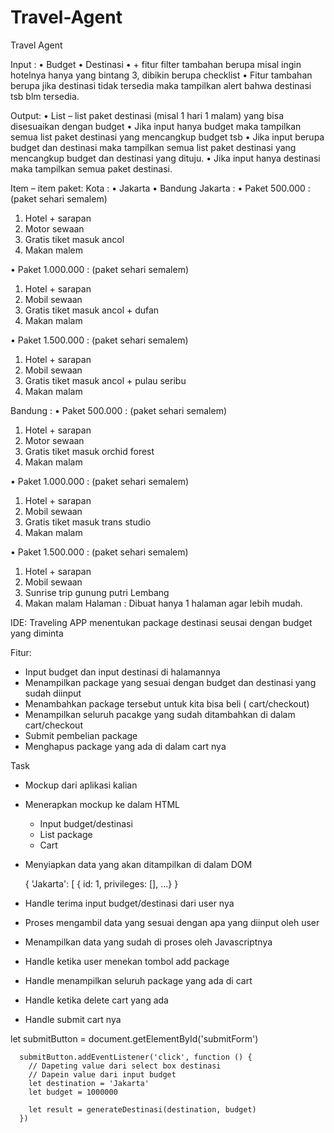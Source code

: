 # Travel-Agent

Travel Agent 

Input : 
•	Budget
•	Destinasi
•	+ fitur filter tambahan berupa misal ingin hotelnya hanya yang bintang 3, dibikin berupa checklist
•	Fitur tambahan berupa jika destinasi tidak tersedia maka tampilkan alert bahwa destinasi tsb blm tersedia.

Output: 
•	List – list paket destinasi (misal 1 hari 1 malam) yang bisa disesuaikan dengan budget
•	Jika input hanya budget maka tampilkan semua list paket destinasi yang mencangkup budget tsb
•	Jika input berupa budget dan destinasi maka tampilkan semua list paket destinasi yang mencangkup budget dan destinasi yang dituju.
•	Jika input hanya destinasi maka tampilkan semua paket destinasi.

Item – item paket:
Kota :
•	Jakarta 
•	Bandung
Jakarta :
•	Paket 500.000 : (paket sehari semalem) 
1.	Hotel + sarapan
2.	Motor sewaan
3.	Gratis tiket masuk ancol
4.	Makan malem

•	Paket 1.000.000 : (paket sehari semalem)
1.	Hotel + sarapan
2.	Mobil sewaan
3.	Gratis tiket masuk ancol + dufan
4.	Makan malam

•	Paket 1.500.000 : (paket sehari semalem)
1.	Hotel + sarapan
2.	Mobil sewaan
3.	Gratis tiket masuk ancol + pulau seribu
4.	Makan malam

Bandung :
•	Paket 500.000 : (paket sehari semalem)
1.	Hotel + sarapan
2.	Motor sewaan
3.	Gratis tiket masuk orchid forest
4.	Makan malam

•	Paket 1.000.000 : (paket sehari semalem)
1.	Hotel + sarapan
2.	Mobil sewaan
3.	Gratis tiket masuk trans studio
4.	Makan malam

•	Paket 1.500.000 : (paket sehari semalem)
1.	Hotel + sarapan
2.	Mobil sewaan
3.	Sunrise trip gunung putri Lembang
4.	Makan malam
Halaman :
Dibuat hanya 1 halaman agar lebih mudah.


IDE: Traveling APP menentukan package destinasi seusai dengan budget yang diminta


Fitur:
- Input budget dan input destinasi di halamannya
- Menampilkan package yang sesuai dengan budget dan destinasi yang sudah diinput
- Menambahkan package tersebut untuk kita bisa beli ( cart/checkout)
- Menampilkan seluruh pacakge yang sudah ditambahkan di dalam cart/checkout
- Submit pembelian package
- Menghapus package yang ada di dalam cart nya



Task

- Mockup dari aplikasi kalian

- Menerapkan mockup ke dalam HTML
  - Input budget/destinasi
  -  List package
  - Cart

- Menyiapkan data yang akan ditampilkan di dalam DOM
  
   {
      'Jakarta': [ 
        { id: 1, privileges: [], ...}
   }
 

- Handle terima input budget/destinasi dari user nya 
- Proses mengambil data yang sesuai dengan apa yang diinput oleh user
- Menampilkan data yang sudah di proses oleh Javascriptnya
- Handle ketika user menekan tombol add package
- Handle menampilkan seluruh package yang ada di cart
- Handle ketika delete cart yang ada
- Handle submit cart nya



let submitButton = document.getElementById('submitForm')

      submitButton.addEventListener('click', function () {
        // Dapeting value dari select box destinasi
        // Dapein value dari input budget
        let destination = 'Jakarta'
        let budget = 1000000

        let result = generateDestinasi(destination, budget)
      })